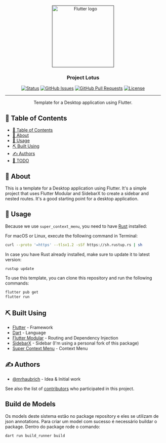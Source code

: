<p align="center">
  <a href="" rel="noopener">
 <img width=200px src="https://storage.googleapis.com/cms-storage-bucket/4cdf1c5482cd30174cfe.png"
  alt="Flutter logo"></a>
</p>

<h3 align="center">Project Lotus</h3>

<div align="center">

[![Status](https://img.shields.io/badge/status-active-success.svg)]()
[![GitHub Issues](https://img.shields.io/github/issues/mrhaubrich/lotus.svg)](https://github.com/mrhaubrich/lotus/issues)
[![GitHub Pull Requests](https://img.shields.io/github/issues-pr/mrhaubrich/lotus.svg)](https://github.com/mrhaubrich/lotus/pulls)
[![License](https://img.shields.io/badge/license-MIT-blue.svg)](/LICENSE)

</div>

---

<p align="center"> Template for a Desktop application using Flutter.
    <br> 
</p>

## 📝 Table of Contents

- [📝 Table of Contents](#-table-of-contents)
- [🧐 About ](#-about-)
- [🎈 Usage ](#-usage-)
- [⛏️ Built Using ](#️-built-using-)
- [✍️ Authors ](#️-authors-)
- [📝 TODO ][todoReference]

## 🧐 About <a name = "about"></a>

This is a template for a Desktop application using Flutter. It's a simple project that uses Flutter Modular and SidebarX to create a sidebar and nested routes. It's a good starting point for a desktop application.

## 🎈 Usage <a name="usage"></a>

Because we use `super_context_menu`, you need to have [Rust](https://rustup.rs/) installed:

For macOS or Linux, execute the following command in Terminal:
```bash
curl --proto '=https' --tlsv1.2 -sSf https://sh.rustup.rs | sh
```

In case you have Rust already installed, make sure to update it to latest version:
```bash
rustup update
```

To use this template, you can clone this repository and run the following commands:

```bash
flutter pub get
flutter run
```

## ⛏️ Built Using <a name = "built_using"></a>

- [Flutter](https://flutter.dev/) - Framework
- [Dart](https://dart.dev/) - Language
- [Flutter Modular](https://pub.dev/packages/flutter_modular) - Routing and Dependency Injection
- [SidebarX](https://pub.dev/packages/sidebar) - Sidebar (I'm using a personal fork of this package)
- [Super Context Menu](https://pub.dev/packages/super_context_menu) - Context Menu

## ✍️ Authors <a name = "authors"></a>

- [@mrhaubrich](https://github.com/mrhaubrich) - Idea & Initial work

See also the list of [contributors](https://github.com/mrhaubrich/lotus/contributors) who participated in this project.

[todoReference]: TODO.md


## Build de Models

Os models deste sistema estão no package repository e eles se utilizam de
json annotations. Para criar um model com sucesso é necessário buildar o package.
Dentro do package rode o comando:

```shell
dart run build_runner build
```